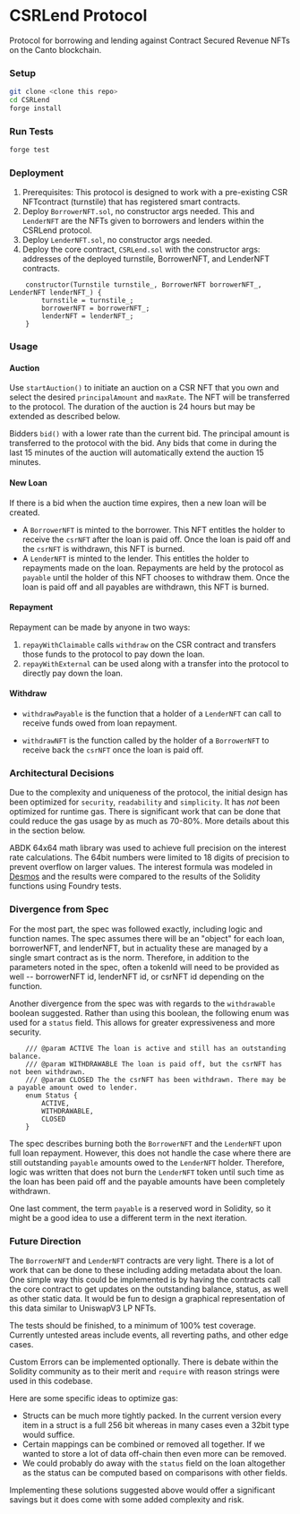 # CSRLend Protocol
Protocol for borrowing and lending against Contract Secured Revenue NFTs on the Canto blockchain.

### Setup

```sh
git clone <clone this repo>
cd CSRLend
forge install
```

### Run Tests

```sh
forge test
```

### Deployment

1. Prerequisites: This protocol is designed to work with a pre-existing CSR NFTcontract (turnstile) that has registered smart contracts.
2. Deploy `BorrowerNFT.sol`, no constructor args needed. This and `LenderNFT` are the NFTs given to borrowers and lenders within the CSRLend protocol.
3. Deploy `LenderNFT.sol`, no constructor args needed.
3. Deploy the core contract, `CSRLend.sol` with the constructor args: addresses of the deployed turnstile, BorrowerNFT, and LenderNFT contracts.

```solidity
    constructor(Turnstile turnstile_, BorrowerNFT borrowerNFT_, LenderNFT lenderNFT_) {
        turnstile = turnstile_;
        borrowerNFT = borrowerNFT_;
        lenderNFT = lenderNFT_;
    }
```

### Usage

#### Auction
Use `startAuction()` to initiate an auction on a CSR NFT that you own and select the desired `principalAmount` and `maxRate`.  The NFT will be transferred to the protocol. The duration of the auction is 24 hours but may be extended as described below.

Bidders `bid()` with a lower rate than the current bid.  The principal amount is transferred to the protocol with the bid.  Any bids that come in during the last 15 minutes of the auction will automatically extend the auction 15 minutes.

#### New Loan
If there is a bid when the auction time expires, then a new loan will be created.
  - A `BorrowerNFT` is minted to the borrower.  This NFT entitles the holder to receive the `csrNFT` after the loan is paid off.  Once the loan is paid off and the `csrNFT` is withdrawn, this NFT is burned.
  - A `LenderNFT` is minted to the lender.  This entitles the holder to repayments made on the loan. Repayments are held by the protocol as `payable` until the holder of this NFT chooses to withdraw them.  Once the loan is paid off and all payables are withdrawn, this NFT is burned.

#### Repayment
Repayment can be made by anyone in two ways:

1. `repayWithClaimable` calls `withdraw` on the CSR contract and transfers those funds to the protocol to pay down the loan.
2. `repayWithExternal` can be used along with a transfer into the protocol to directly pay down the loan.

#### Withdraw

- `withdrawPayable` is the function that a holder of a `LenderNFT` can call to receive funds owed from loan repayment.

- `withdrawNFT` is the function called by the holder of a `BorrowerNFT` to receive back the `csrNFT` once the loan is paid off.


### Architectural Decisions

Due to the complexity and uniqueness of the protocol, the initial design has been optimized for `security`, `readability` and `simplicity`.  It has _not_ been optimized for runtime gas. There is significant work that can be done that could reduce the gas usage by as much as 70-80%.  More details about this in the section below.

ABDK 64x64 math library was used to achieve full precision on the interest rate calculations. The 64bit numbers were limited to 18 digits of precision to prevent overflow on larger values.  The interest formula was modeled in [Desmos](https://www.desmos.com/calculator/aw7omelxde) and the results were compared to the results of the Solidity functions using Foundry tests.

### Divergence from Spec

For the most part, the spec was followed exactly, including logic and function names.  The spec assumes there will be an "object" for each loan, borrowerNFT, and lenderNFT, but in actuality these are managed by a single smart contract as is the norm.  Therefore, in addition to the parameters noted in the spec, often a tokenId will need to be provided as well -- borrowerNFT id, lenderNFT id, or csrNFT id depending on the function.

Another divergence from the spec was with regards to the `withdrawable` boolean suggested.  Rather than using this boolean, the following enum was used for a `status` field.  This allows for greater expressiveness and more security.

```solidity
    /// @param ACTIVE The loan is active and still has an outstanding balance.
    /// @param WITHDRAWABLE The loan is paid off, but the csrNFT has not been withdrawn.
    /// @param CLOSED The the csrNFT has been withdrawn. There may be a payable amount owed to lender.
    enum Status {
        ACTIVE,
        WITHDRAWABLE,
        CLOSED
    }
```

The spec describes burning both the `BorrowerNFT` and the `LenderNFT` upon full loan repayment.  However, this does not handle the case where there are still outstanding `payable` amounts owed to the `LenderNFT` holder.  Therefore, logic was written that does not burn the `LenderNFT` token until such time as the loan has been paid off and the payable amounts have been completely withdrawn.

One last comment, the term `payable` is a reserved word in Solidity, so it might be a good idea to use a different term in the next iteration.

### Future Direction

The `BorrowerNFT` and `LenderNFT` contracts are very light.  There is a lot of work that can be done to these including adding metadata about the loan.  One simple way this could be implemented is by having the contracts call the core contract to get updates on the outstanding balance, status, as well as other static data.  It would be fun to design a graphical representation of this data similar to UniswapV3 LP NFTs.

The tests should be finished, to a minimum of 100% test coverage.  Currently untested areas include events, all reverting paths, and other edge cases.

Custom Errors can be implemented optionally. There is debate within the Solidity community as to their merit and `require` with reason strings were used in this codebase.

Here are some specific ideas to optimize gas:
 - Structs can be much more tightly packed.  In the current version every item in a struct is a full 256 bit whereas in many cases even a 32bit type would suffice.
 - Certain mappings can be combined or removed all together.  If we wanted to store a lot of data off-chain then even more can be removed.
 - We could probably do away with the `status` field on the loan altogether as the status can be computed based on comparisons with other fields.

 Implementing these solutions suggested above would offer a significant savings but it does come with some added complexity and risk.

